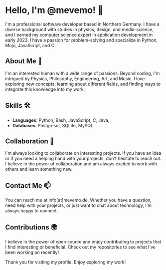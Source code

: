 # Hello, I'm @mevemo! 👋

I'm a professional software developer based in Northern Germany. I have a diverse background with studies in physics, design, and media-science, and I earned my computer science expert in application development in early 2023. I have a passion for problem-solving and specialize in Python, Mojo, JavaScript, and C.

## About Me 🚀

I'm an interested human with a wide range of passions. Beyond coding, I'm intrigued by Physics, Philosophy, Engineering, Art, and Music. I love exploring new concepts, learning about different fields, and finding ways to integrate this knowledge into my work.

## Skills 🛠️

- **Languages**: Python, Bash, JavaScript, C, Java,
- **Databases**: Postgresql, SQLite, MySQL

## Collaboration 💞️

I'm always looking to collaborate on interesting projects. If you have an idea or if you need a helping hand with your projects, don't hesitate to reach out. I believe in the power of collaboration and am always excited to work with others and learn something new.

## Contact Me 📫

You can reach me at info[at]mevemo.de. Whether you have a question, need help with your projects, or just want to chat about technology, I'm always happy to connect.

## Contributions 🌍

I believe in the power of open source and enjoy contributing to projects that I find interesting or beneficial. Check out my repositories to see what I've been working on recently!

Thank you for visiting my profile. Enjoy exploring my work!

<!---
mevemo/mevemo is a ✨ special ✨ repository because its `README.md` (this file) appears on your GitHub profile.
You can click the Preview link to take a look at your changes.
--->
